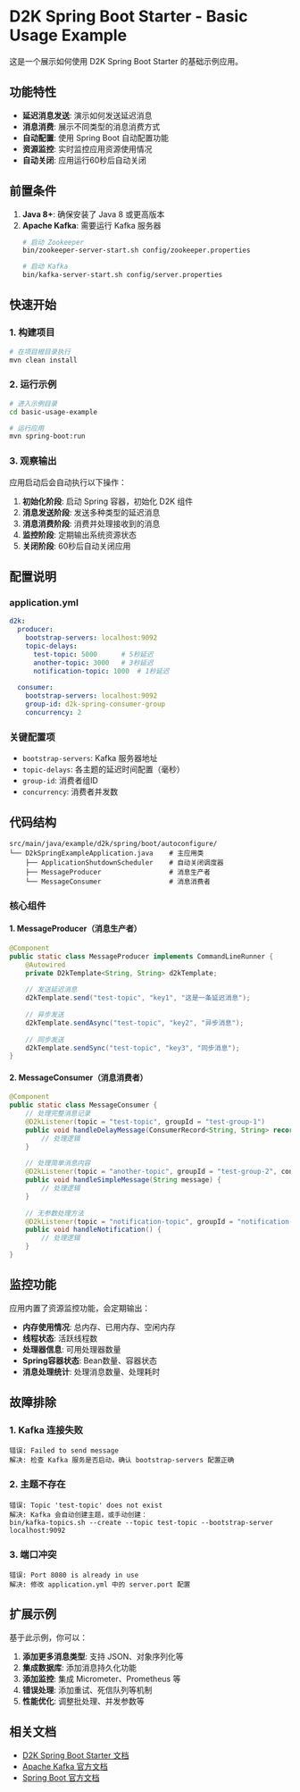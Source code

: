 # D2K Spring Boot Starter - Basic Usage Example

这是一个展示如何使用 D2K Spring Boot Starter 的基础示例应用。

## 功能特性

- **延迟消息发送**: 演示如何发送延迟消息
- **消息消费**: 展示不同类型的消息消费方式
- **自动配置**: 使用 Spring Boot 自动配置功能
- **资源监控**: 实时监控应用资源使用情况
- **自动关闭**: 应用运行60秒后自动关闭

## 前置条件

1. **Java 8+**: 确保安装了 Java 8 或更高版本
2. **Apache Kafka**: 需要运行 Kafka 服务器
   ```bash
   # 启动 Zookeeper
   bin/zookeeper-server-start.sh config/zookeeper.properties
   
   # 启动 Kafka
   bin/kafka-server-start.sh config/server.properties
   ```

## 快速开始

### 1. 构建项目

```bash
# 在项目根目录执行
mvn clean install
```

### 2. 运行示例

```bash
# 进入示例目录
cd basic-usage-example

# 运行应用
mvn spring-boot:run
```

### 3. 观察输出

应用启动后会自动执行以下操作：

1. **初始化阶段**: 启动 Spring 容器，初始化 D2K 组件
2. **消息发送阶段**: 发送多种类型的延迟消息
3. **消息消费阶段**: 消费并处理接收到的消息
4. **监控阶段**: 定期输出系统资源状态
5. **关闭阶段**: 60秒后自动关闭应用

## 配置说明

### application.yml

```yaml
d2k:
  producer:
    bootstrap-servers: localhost:9092
    topic-delays:
      test-topic: 5000      # 5秒延迟
      another-topic: 3000   # 3秒延迟
      notification-topic: 1000  # 1秒延迟
  
  consumer:
    bootstrap-servers: localhost:9092
    group-id: d2k-spring-consumer-group
    concurrency: 2
```

### 关键配置项

- `bootstrap-servers`: Kafka 服务器地址
- `topic-delays`: 各主题的延迟时间配置（毫秒）
- `group-id`: 消费者组ID
- `concurrency`: 消费者并发数

## 代码结构

```
src/main/java/example/d2k/spring/boot/autoconfigure/
└── D2kSpringExampleApplication.java    # 主应用类
    ├── ApplicationShutdownScheduler    # 自动关闭调度器
    ├── MessageProducer                 # 消息生产者
    └── MessageConsumer                 # 消息消费者
```

### 核心组件

#### 1. MessageProducer（消息生产者）

```java
@Component
public static class MessageProducer implements CommandLineRunner {
    @Autowired
    private D2kTemplate<String, String> d2kTemplate;
    
    // 发送延迟消息
    d2kTemplate.send("test-topic", "key1", "这是一条延迟消息");
    
    // 异步发送
    d2kTemplate.sendAsync("test-topic", "key2", "异步消息");
    
    // 同步发送
    d2kTemplate.sendSync("test-topic", "key3", "同步消息");
}
```

#### 2. MessageConsumer（消息消费者）

```java
@Component
public static class MessageConsumer {
    // 处理完整消息记录
    @D2kListener(topic = "test-topic", groupId = "test-group-1")
    public void handleDelayMessage(ConsumerRecord<String, String> record) {
        // 处理逻辑
    }
    
    // 处理简单消息内容
    @D2kListener(topic = "another-topic", groupId = "test-group-2", concurrency = 2)
    public void handleSimpleMessage(String message) {
        // 处理逻辑
    }
    
    // 无参数处理方法
    @D2kListener(topic = "notification-topic", groupId = "notification-group")
    public void handleNotification() {
        // 处理逻辑
    }
}
```

## 监控功能

应用内置了资源监控功能，会定期输出：

- **内存使用情况**: 总内存、已用内存、空闲内存
- **线程状态**: 活跃线程数
- **处理器信息**: 可用处理器数量
- **Spring容器状态**: Bean数量、容器状态
- **消息处理统计**: 处理消息数量、处理耗时

## 故障排除

### 1. Kafka 连接失败

```
错误: Failed to send message
解决: 检查 Kafka 服务是否启动，确认 bootstrap-servers 配置正确
```

### 2. 主题不存在

```
错误: Topic 'test-topic' does not exist
解决: Kafka 会自动创建主题，或手动创建：
bin/kafka-topics.sh --create --topic test-topic --bootstrap-server localhost:9092
```

### 3. 端口冲突

```
错误: Port 8080 is already in use
解决: 修改 application.yml 中的 server.port 配置
```

## 扩展示例

基于此示例，你可以：

1. **添加更多消息类型**: 支持 JSON、对象序列化等
2. **集成数据库**: 添加消息持久化功能
3. **添加监控**: 集成 Micrometer、Prometheus 等
4. **错误处理**: 添加重试、死信队列等机制
5. **性能优化**: 调整批处理、并发参数等

## 相关文档

- [D2K Spring Boot Starter 文档](../..//README.md)
- [Apache Kafka 官方文档](https://kafka.apache.org/documentation/)
- [Spring Boot 官方文档](https://spring.io/projects/spring-boot)